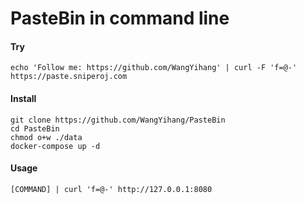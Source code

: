 # PasteBin in command line

#### Try
```
echo 'Follow me: https://github.com/WangYihang' | curl -F 'f=@-' https://paste.sniperoj.com
```

#### Install
```
git clone https://github.com/WangYihang/PasteBin
cd PasteBin
chmod o+w ./data
docker-compose up -d
```

#### Usage
```
[COMMAND] | curl 'f=@-' http://127.0.0.1:8080
```
